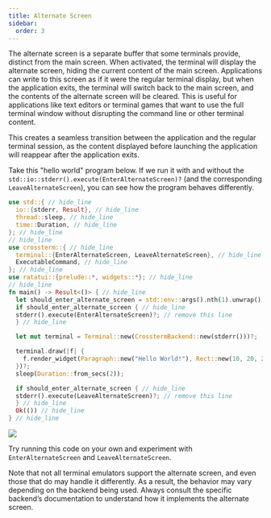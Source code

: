 ```yaml
---
title: Alternate Screen
sidebar:
  order: 3
---
```


The alternate screen is a separate buffer that some terminals provide, distinct from the main
screen. When activated, the terminal will display the alternate screen, hiding the current content
of the main screen. Applications can write to this screen as if it were the regular terminal
display, but when the application exits, the terminal will switch back to the main screen, and the
contents of the alternate screen will be cleared. This is useful for applications like text editors
or terminal games that want to use the full terminal window without disrupting the command line or
other terminal content.

This creates a seamless transition between the application and the regular terminal session, as the
content displayed before launching the application will reappear after the application exits.

Take this "hello world" program below. If we run it with and without the
`std::io::stderr().execute(EnterAlternateScreen)?` (and the corresponding `LeaveAlternateScreen`),
you can see how the program behaves differently.

```rust
use std::{ // hide_line
  io::{stderr, Result}, // hide_line
  thread::sleep, // hide_line
  time::Duration, // hide_line
}; // hide_line
// hide_line
use crossterm::{ // hide_line
  terminal::{EnterAlternateScreen, LeaveAlternateScreen}, // hide_line
  ExecutableCommand, // hide_line
}; // hide_line
use ratatui::{prelude::*, widgets::*}; // hide_line
// hide_line
fn main() -> Result<()> { // hide_line
  let should_enter_alternate_screen = std::env::args().nth(1).unwrap().parse::<bool>().unwrap(); // hide_line
  if should_enter_alternate_screen { // hide_line
  stderr().execute(EnterAlternateScreen)?; // remove this line
  } // hide_line

  let mut terminal = Terminal::new(CrosstermBackend::new(stderr()))?;

  terminal.draw(|f| {
    f.render_widget(Paragraph::new("Hello World!"), Rect::new(10, 20, 20, 1));
  })?;
  sleep(Duration::from_secs(2));

  if should_enter_alternate_screen { // hide_line
  stderr().execute(LeaveAlternateScreen)?; // remove this line
  } // hide_line
  Ok(()) // hide_line
} // hide_line
```

<!--
Output ./demo.gif

Set FontSize 18
Set Width 1200
Set Height 800
Set Theme "Catppuccin Mocha"

Type "# WITH Alternate Screen"
Enter
Type "# Cursor is here before program starts"
Enter

Sleep 5s

Type "cargo run -- true"
Enter
Sleep 5s

Type "# Cursor is here after program completes"
Enter

Sleep 5s

# Type "reset"

# Enter

# Sleep 2s

Type "# WITHOUT Alternate Screen"
Enter
Type "# Cursor is here before program starts"
Enter

Sleep 5s

Type "cargo run -- false"
Enter
Sleep 5s

Type "# Cursor is here after program completes"
Enter

Sleep 5s
-->

![](https://user-images.githubusercontent.com/1813121/272299743-f666980f-93b8-40d4-a979-1fce26d0f84a.gif)

Try running this code on your own and experiment with `EnterAlternateScreen` and
`LeaveAlternateScreen`.

Note that not all terminal emulators support the alternate screen, and even those that do may handle
it differently. As a result, the behavior may vary depending on the backend being used. Always
consult the specific backend’s documentation to understand how it implements the alternate screen.
